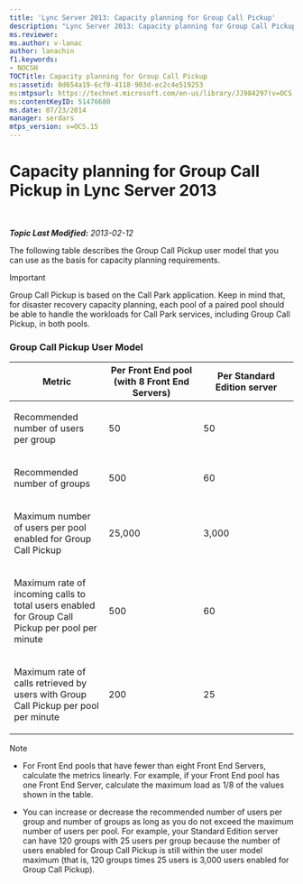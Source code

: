 ```yaml
---
title: 'Lync Server 2013: Capacity planning for Group Call Pickup'
description: "Lync Server 2013: Capacity planning for Group Call Pickup."
ms.reviewer: 
ms.author: v-lanac
author: lanachin
f1.keywords:
- NOCSH
TOCTitle: Capacity planning for Group Call Pickup
ms:assetid: 0d654a19-6cf0-4118-903d-ec2c4e519253
ms:mtpsurl: https://technet.microsoft.com/en-us/library/JJ984297(v=OCS.15)
ms:contentKeyID: 51476680
ms.date: 07/23/2014
manager: serdars
mtps_version: v=OCS.15
---
```


# Capacity planning for Group Call Pickup in Lync Server 2013

<div data-xmlns="http://www.w3.org/1999/xhtml">

<div class="topic" data-xmlns="http://www.w3.org/1999/xhtml" data-msxsl="urn:schemas-microsoft-com:xslt" data-cs="https://msdn.microsoft.com/">

<div data-asp="https://msdn2.microsoft.com/asp">



</div>

<div id="mainSection">

<div id="mainBody">

<span> </span>

_**Topic Last Modified:** 2013-02-12_

<div id="sectionSection0" class="section">

The following table describes the Group Call Pickup user model that you can use as the basis for capacity planning requirements.

<div>


> [!IMPORTANT]  
> Group Call Pickup is based on the Call Park application. Keep in mind that, for disaster recovery capacity planning, each pool of a paired pool should be able to handle the workloads for Call Park services, including Group Call Pickup, in both pools.



</div>

### Group Call Pickup User Model

<table>
<colgroup>
<col style="width: 33%" />
<col style="width: 33%" />
<col style="width: 33%" />
</colgroup>
<thead>
<tr class="header">
<th>Metric</th>
<th>Per Front End pool (with 8 Front End Servers)</th>
<th>Per Standard Edition server</th>
</tr>
</thead>
<tbody>
<tr class="odd">
<td><p>Recommended number of users per group</p></td>
<td><p>50</p></td>
<td><p>50</p></td>
</tr>
<tr class="even">
<td><p>Recommended number of groups</p></td>
<td><p>500</p></td>
<td><p>60</p></td>
</tr>
<tr class="odd">
<td><p>Maximum number of users per pool enabled for Group Call Pickup</p></td>
<td><p>25,000</p></td>
<td><p>3,000</p></td>
</tr>
<tr class="even">
<td><p>Maximum rate of incoming calls to total users enabled for Group Call Pickup per pool per minute</p></td>
<td><p>500</p></td>
<td><p>60</p></td>
</tr>
<tr class="odd">
<td><p>Maximum rate of calls retrieved by users with Group Call Pickup per pool per minute</p></td>
<td><p>200</p></td>
<td><p>25</p></td>
</tr>
</tbody>
</table>


<div>


> [!NOTE]  
> <UL>
> <LI>
> <P>For Front End pools that have fewer than eight Front End Servers, calculate the metrics linearly. For example, if your Front End pool has one Front End Server, calculate the maximum load as 1/8 of the values shown in the table.</P>
> <LI>
> <P>You can increase or decrease the recommended number of users per group and number of groups as long as you do not exceed the maximum number of users per pool. For example, your Standard Edition server can have 120 groups with 25 users per group because the number of users enabled for Group Call Pickup is still within the user model maximum (that is, 120 groups times 25 users is 3,000 users enabled for Group Call Pickup).</P></LI></UL>



</div>

</div>

</div>

<span> </span>

</div>

</div>

</div>


